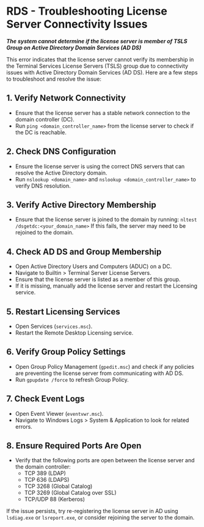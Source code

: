 # RDS - Troubleshooting License Server Connectivity Issues

**_The system cannot determine if the license server is member of TSLS Group on Active Directory Domain Services (AD DS)_**

This error indicates that the license server cannot verify its membership in the Terminal Services License Servers (TSLS) group due to connectivity issues with Active Directory Domain Services (AD DS). Here are a few steps to troubleshoot and resolve the issue:

## 1. Verify Network Connectivity
- Ensure that the license server has a stable network connection to the domain controller (DC).
- Run `ping <domain_controller_name>` from the license server to check if the DC is reachable.

## 2. Check DNS Configuration
- Ensure the license server is using the correct DNS servers that can resolve the Active Directory domain.
- Run `nslookup <domain_name>` and `nslookup <domain_controller_name>` to verify DNS resolution.

## 3. Verify Active Directory Membership
- Ensure that the license server is joined to the domain by running: `nltest /dsgetdc:<your_domain_name>` If this fails, the server may need to be rejoined to the domain.

## 4. Check AD DS and Group Membership
- Open Active Directory Users and Computers (ADUC) on a DC.
- Navigate to Builtin > Terminal Server License Servers.
- Ensure that the license server is listed as a member of this group.
- If it is missing, manually add the license server and restart the Licensing service.

## 5. Restart Licensing Services
- Open Services (`services.msc`).
- Restart the Remote Desktop Licensing service.

## 6. Verify Group Policy Settings
- Open Group Policy Management (`gpedit.msc`) and check if any policies are preventing the license server from communicating with AD DS.
- Run `gpupdate /force` to refresh Group Policy.

## 7. Check Event Logs
- Open Event Viewer (`eventvwr.msc`).
- Navigate to Windows Logs > System & Application to look for related errors.

## 8. Ensure Required Ports Are Open
- Verify that the following ports are open between the license server and the domain controller:
  - TCP 389 (LDAP)
  - TCP 636 (LDAPS)
  - TCP 3268 (Global Catalog)
  - TCP 3269 (Global Catalog over SSL)
  - TCP/UDP 88 (Kerberos)

If the issue persists, try re-registering the license server in AD using `lsdiag.exe` or `lsreport.exe`, or consider rejoining the server to the domain.
